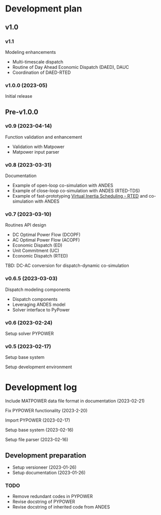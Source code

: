 # Development plan

## v1.0

### v1.1

Modeling enhancements

- Multi-timescale dispatch
- Routine of Day Ahead Economic Dispatch (DAED), DAUC
- Coordination of DAED-RTED

### v1.0.0 (2023-05)

Initial release

## Pre-v1.0.0

### v0.9 (2023-04-14)

Function validation and enhancement

- Validation with Matpower
- Matpower input parser

### v0.8 (2023-03-31)

Documentation

- Example of open-loop co-simulation with ANDES
- Example of close-loop co-simulation with ANDES (RTED-TDS)
- Example of fast-prototyping [Virtual Inertia Scheduling - RTED](https://arxiv.org/abs/2209.06677) and co-simulation with ANDES

### v0.7 (2023-03-10)

Routines API design

- DC Optimal Power Flow (DCOPF)
- AC Optimal Power Flow (ACOPF)
- Economic Dispatch (ED)
- Unit Commitment (UC)
- Economic Dispatch (RTED)

TBD: DC-AC conversion for dispatch-dynamic co-simulation

### v0.6.5 (2023-03-03)

Dispatch modeling components

- Dispatch components
- Leveraging ANDES model
- Solver interface to PyPower

### v0.6 (2023-02-24)

Setup solver PYPOWER

### v0.5 (2023-02-17)

Setup base system

Setup development environment

# Development log

Include MATPOWER data file format in documentation (2023-02-21)

Fix PYPOWER functionality (2023-2-20)

Import PYPOWER (2023-02-17)

Setup base system (2023-02-16)

Setup file parser (2023-02-16)

## Development preparation

- Setup versioneer (2023-01-26)
- Setup documentation (2023-01-26)

### TODO

- Remove redundant codes in PYPOWER
- Revise docstring of PYPOWER
- Revise docstring of inherited code from ANDES
